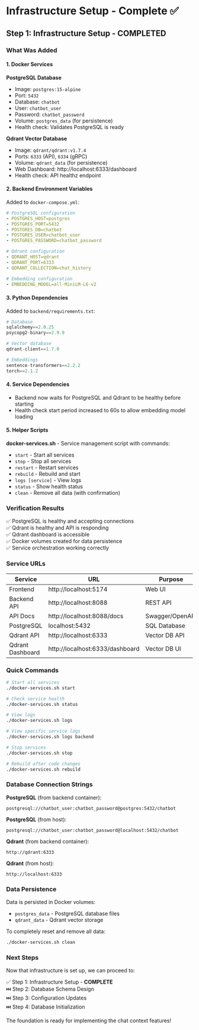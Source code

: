 # Infrastructure Setup - Complete ✅

## Step 1: Infrastructure Setup - COMPLETED

### What Was Added

#### 1. Docker Services

**PostgreSQL Database**
- Image: `postgres:15-alpine`
- Port: `5432`
- Database: `chatbot`
- User: `chatbot_user`
- Password: `chatbot_password`
- Volume: `postgres_data` (for persistence)
- Health check: Validates PostgreSQL is ready

**Qdrant Vector Database**
- Image: `qdrant/qdrant:v1.7.4`
- Ports: `6333` (API), `6334` (gRPC)
- Volume: `qdrant_data` (for persistence)
- Web Dashboard: http://localhost:6333/dashboard
- Health check: API healthz endpoint

#### 2. Backend Environment Variables

Added to `docker-compose.yml`:

```yaml
# PostgreSQL configuration
- POSTGRES_HOST=postgres
- POSTGRES_PORT=5432
- POSTGRES_DB=chatbot
- POSTGRES_USER=chatbot_user
- POSTGRES_PASSWORD=chatbot_password

# Qdrant configuration
- QDRANT_HOST=qdrant
- QDRANT_PORT=6333
- QDRANT_COLLECTION=chat_history

# Embedding configuration
- EMBEDDING_MODEL=all-MiniLM-L6-v2
```

#### 3. Python Dependencies

Added to `backend/requirements.txt`:

```python
# Database
sqlalchemy==2.0.25
psycopg2-binary==2.9.9

# Vector database
qdrant-client==1.7.0

# Embeddings
sentence-transformers==2.2.2
torch==2.1.2
```

#### 4. Service Dependencies

- Backend now waits for PostgreSQL and Qdrant to be healthy before starting
- Health check start period increased to 60s to allow embedding model loading

#### 5. Helper Scripts

**docker-services.sh** - Service management script with commands:
- `start` - Start all services
- `stop` - Stop all services
- `restart` - Restart services
- `rebuild` - Rebuild and start
- `logs [service]` - View logs
- `status` - Show health status
- `clean` - Remove all data (with confirmation)

### Verification Results

✅ PostgreSQL is healthy and accepting connections  
✅ Qdrant is healthy and API is responding  
✅ Qdrant dashboard is accessible  
✅ Docker volumes created for data persistence  
✅ Service orchestration working correctly

### Service URLs

| Service | URL | Purpose |
|---------|-----|---------|
| Frontend | http://localhost:5174 | Web UI |
| Backend API | http://localhost:8088 | REST API |
| API Docs | http://localhost:8088/docs | Swagger/OpenAPI |
| PostgreSQL | localhost:5432 | SQL Database |
| Qdrant API | http://localhost:6333 | Vector DB API |
| Qdrant Dashboard | http://localhost:6333/dashboard | Vector DB UI |

### Quick Commands

```bash
# Start all services
./docker-services.sh start

# Check service health
./docker-services.sh status

# View logs
./docker-services.sh logs

# View specific service logs
./docker-services.sh logs backend

# Stop services
./docker-services.sh stop

# Rebuild after code changes
./docker-services.sh rebuild
```

### Database Connection Strings

**PostgreSQL** (from backend container):
```
postgresql://chatbot_user:chatbot_password@postgres:5432/chatbot
```

**PostgreSQL** (from host):
```
postgresql://chatbot_user:chatbot_password@localhost:5432/chatbot
```

**Qdrant** (from backend container):
```
http://qdrant:6333
```

**Qdrant** (from host):
```
http://localhost:6333
```

### Data Persistence

Data is persisted in Docker volumes:
- `postgres_data` - PostgreSQL database files
- `qdrant_data` - Qdrant vector storage

To completely reset and remove all data:
```bash
./docker-services.sh clean
```

### Next Steps

Now that infrastructure is set up, we can proceed to:

✅ Step 1: Infrastructure Setup - **COMPLETE**  
⏭️ Step 2: Database Schema Design  
⏭️ Step 3: Configuration Updates  
⏭️ Step 4: Database Initialization

The foundation is ready for implementing the chat context features!

